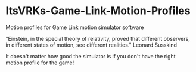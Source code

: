 # ItsVRKs-Game-Link-Motion-Profiles
Motion profiles for Game Link motion simulator software

"Einstein, in the special theory of relativity, proved that different observers, in different states of motion, see different realities." Leonard Susskind

It doesn't matter how good the simulator is if you don't have the right motion profile for the game!
